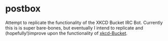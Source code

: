 postbox
=======

Attempt to replicate the functionality of the XKCD Bucket IRC Bot.
Currently this is is super bare-bones, but eventually I intend to replicate and (hopefully!)improve upon the functionality of [xkcd-Bucket](https://github.com/zigdon/xkcd-Bucket/).
